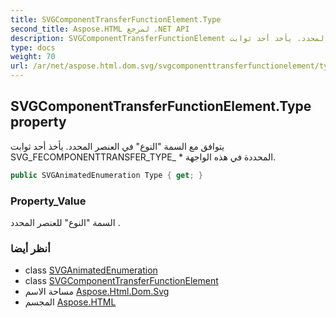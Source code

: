 ```yaml
---
title: SVGComponentTransferFunctionElement.Type
second_title: Aspose.HTML لمرجع .NET API
description: SVGComponentTransferFunctionElement ملكية. يتوافق مع السمة النوع في العنصر المحدد. يأخذ أحد ثوابت SVG_FECOMPONENTTRANSFER_TYPE_  المحددة في هذه الواجهة.
type: docs
weight: 70
url: /ar/net/aspose.html.dom.svg/svgcomponenttransferfunctionelement/type/
---
```

## SVGComponentTransferFunctionElement.Type property

يتوافق مع السمة "النوع" في العنصر المحدد. يأخذ أحد ثوابت SVG_FECOMPONENTTRANSFER_TYPE_ * المحددة في هذه الواجهة.

```csharp
public SVGAnimatedEnumeration Type { get; }
```

### Property_Value

السمة "النوع" للعنصر المحدد .

### أنظر أيضا

* class [SVGAnimatedEnumeration](../../../aspose.html.dom.svg.datatypes/svganimatedenumeration/)
* class [SVGComponentTransferFunctionElement](../)
* مساحة الاسم [Aspose.Html.Dom.Svg](../../svgcomponenttransferfunctionelement/)
* المجسم [Aspose.HTML](../../../)


